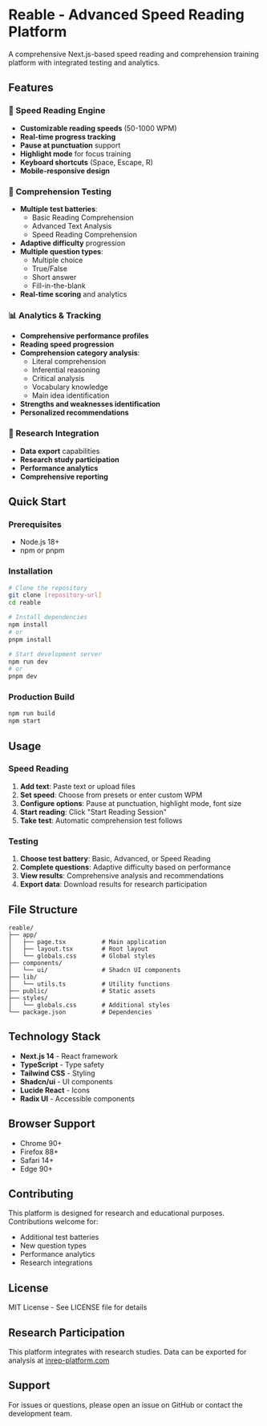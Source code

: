 # Reable - Advanced Speed Reading Platform

A comprehensive Next.js-based speed reading and comprehension training platform with integrated testing and analytics.

## Features

### 🚀 Speed Reading Engine
- **Customizable reading speeds** (50-1000 WPM)
- **Real-time progress tracking**
- **Pause at punctuation** support
- **Highlight mode** for focus training
- **Keyboard shortcuts** (Space, Escape, R)
- **Mobile-responsive design**

### 🧠 Comprehension Testing
- **Multiple test batteries**:
  - Basic Reading Comprehension
  - Advanced Text Analysis
  - Speed Reading Comprehension
- **Adaptive difficulty** progression
- **Multiple question types**:
  - Multiple choice
  - True/False
  - Short answer
  - Fill-in-the-blank
- **Real-time scoring** and analytics

### 📊 Analytics & Tracking
- **Comprehensive performance profiles**
- **Reading speed progression**
- **Comprehension category analysis**:
  - Literal comprehension
  - Inferential reasoning
  - Critical analysis
  - Vocabulary knowledge
  - Main idea identification
- **Strengths and weaknesses identification**
- **Personalized recommendations**

### 🔬 Research Integration
- **Data export** capabilities
- **Research study participation**
- **Performance analytics**
- **Comprehensive reporting**

## Quick Start

### Prerequisites
- Node.js 18+ 
- npm or pnpm

### Installation
```bash
# Clone the repository
git clone [repository-url]
cd reable

# Install dependencies
npm install
# or
pnpm install

# Start development server
npm run dev
# or
pnpm dev
```

### Production Build
```bash
npm run build
npm start
```

## Usage

### Speed Reading
1. **Add text**: Paste text or upload files
2. **Set speed**: Choose from presets or enter custom WPM
3. **Configure options**: Pause at punctuation, highlight mode, font size
4. **Start reading**: Click "Start Reading Session"
5. **Take test**: Automatic comprehension test follows

### Testing
1. **Choose test battery**: Basic, Advanced, or Speed Reading
2. **Complete questions**: Adaptive difficulty based on performance
3. **View results**: Comprehensive analysis and recommendations
4. **Export data**: Download results for research participation

## File Structure
```
reable/
├── app/
│   ├── page.tsx          # Main application
│   ├── layout.tsx        # Root layout
│   └── globals.css       # Global styles
├── components/
│   └── ui/               # Shadcn UI components
├── lib/
│   └── utils.ts          # Utility functions
├── public/               # Static assets
├── styles/
│   └── globals.css       # Additional styles
└── package.json          # Dependencies
```

## Technology Stack
- **Next.js 14** - React framework
- **TypeScript** - Type safety
- **Tailwind CSS** - Styling
- **Shadcn/ui** - UI components
- **Lucide React** - Icons
- **Radix UI** - Accessible components

## Browser Support
- Chrome 90+
- Firefox 88+
- Safari 14+
- Edge 90+

## Contributing
This platform is designed for research and educational purposes. Contributions welcome for:
- Additional test batteries
- New question types
- Performance analytics
- Research integrations

## License
MIT License - See LICENSE file for details

## Research Participation
This platform integrates with research studies. Data can be exported for analysis at [inrep-platform.com](https://inrep-platform.com)

## Support
For issues or questions, please open an issue on GitHub or contact the development team.
